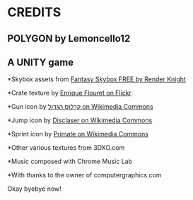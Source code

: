 # CREDITS
## POLYGON by Lemoncello12
## A UNITY game

*Skybox assets from [Fantasy Skybox FREE by Render Knight](https://assetstore.unity.com/packages/2d/textures-materials/sky/fantasy-skybox-free-18353)

*Crate texture by [Enrique Flouret on Flickr](https://www.flickr.com/photos/photoshoproadmap/8640003215)

*Gun icon by [קרלוס הגדול on Wikimedia Commons](https://commons.wikimedia.org/wiki/File:Pistol_icon.svg)

*Jump icon by [Disclaser on Wikimedia Commons](https://commons.wikimedia.org/wiki/File:Blue_Upwards_Arrow.png)

*Sprint icon by [Primate on Wikimedia Commons](https://commons.wikimedia.org/wiki/File:Yellow_Arrow_Right.png)

*Other various textures from 3DXO.com

*Music composed with Chrome Music Lab

*With thanks to the owner of computergraphics.com

Okay byebye now!
